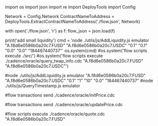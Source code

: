import os
import json
import re
import DeployTools
import Config

Network = Config.Network
ContractNameToAddress = DeployTools.ExtractContractNameToAddress('./flow.json', Network)


with open('./flow.json', 'r') as f:
    flow_json = json.load(f)


print('add small liquidity')
cmd = 'node ./utils/js/AddLiquidity.js emulator "A.f8d6e0586b0a20c7.FUSD" "A.f8d6e0586b0a20c7.USDC" "0.1" "0.1" "0.0" "0.0" "184467440737"'
os.system(cmd)
#os.system('flow scripts execute ./src/')
#os.system('flow scripts execute ./cadence/oracle/query_twap_info.cdc "A.f8d6e0586b0a20c7.FUSD" "A.f8d6e0586b0a20c7.USDC"')


#node ./utils/js/AddLiquidity.js emulator "A.f8d6e0586b0a20c7.FUSD" "A.f8d6e0586b0a20c7.USDC" "0.1" "1" "10" "0.0" "184467440737"
#node ./utils/js/QueryTimestamp.js emulator

#flow transactions send ./cadence/oracle/initPrice.cdc

#flow transactions send ./cadence/oracle/updatePrice.cdc

#flow scripts execute ./cadence/oracle/quote.cdc "A.f8d6e0586b0a20c7.FUSD"